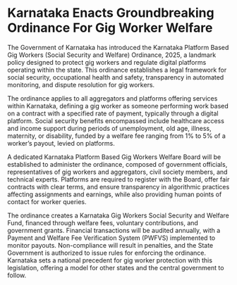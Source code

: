 # Karnataka Enacts Groundbreaking Ordinance For Gig Worker Welfare

The Government of Karnataka has introduced the Karnataka Platform Based Gig Workers (Social Security and Welfare) Ordinance, 2025, a landmark policy designed to protect gig workers and regulate digital platforms operating within the state. This ordinance establishes a legal framework for social security, occupational health and safety, transparency in automated monitoring, and dispute resolution for gig workers.

The ordinance applies to all aggregators and platforms offering services within Karnataka, defining a gig worker as someone performing work based on a contract with a specified rate of payment, typically through a digital platform. Social security benefits encompassed include healthcare access and income support during periods of unemployment, old age, illness, maternity, or disability, funded by a welfare fee ranging from 1% to 5% of a worker’s payout, levied on platforms.

A dedicated Karnataka Platform Based Gig Workers Welfare Board will be established to administer the ordinance, composed of government officials, representatives of gig workers and aggregators, civil society members, and technical experts. Platforms are required to register with the Board, offer fair contracts with clear terms, and ensure transparency in algorithmic practices affecting assignments and earnings, while also providing human points of contact for worker queries.

The ordinance creates a Karnataka Gig Workers Social Security and Welfare Fund, financed through welfare fees, voluntary contributions, and government grants. Financial transactions will be audited annually, with a Payment and Welfare Fee Verification System (PWFVS) implemented to monitor payouts. Non-compliance will result in penalties, and the State Government is authorized to issue rules for enforcing the ordinance. Karnataka sets a national precedent for gig worker protection with this legislation, offering a model for other states and the central government to follow.
